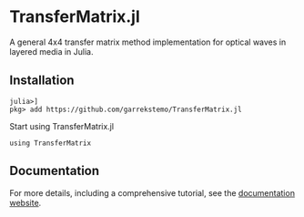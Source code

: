 # TransferMatrix.jl

A general 4x4 transfer matrix method implementation for optical waves in layered media in Julia.

## Installation

```
julia>]
pkg> add https://github.com/garrekstemo/TransferMatrix.jl
```

Start using TransferMatrix.jl

```
using TransferMatrix
```

## Documentation

For more details, including a comprehensive tutorial, see the [documentation website](https://garrek.org/TransferMatrix.jl).
